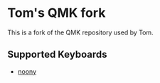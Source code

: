 # Tom's QMK fork

This is a fork of the QMK repository used by Tom.

## Supported Keyboards

* [noony](/keyboards/noony/)
